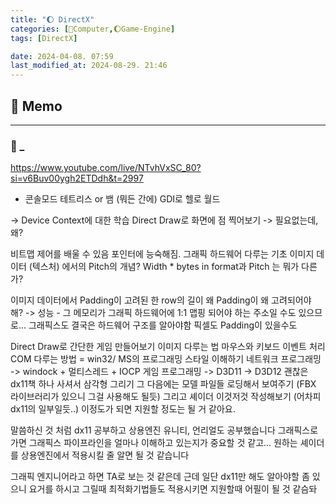 ```yaml
---
title: "🌔 DirectX"
categories: [💫Computer,🌔Game-Engine]
tags: [DirectX]

date: 2024-04-08. 07:59
last_modified_at: 2024-08-29. 21:46
---
```


## 💫 Memo

---

### 🫧 _

<https://www.youtube.com/live/NTvhVxSC_80?si=v6Buv00ygh2ETDdh&t=2997>

- 콘솔모드 테트리스 or 뱀 (뭐든 간에)
GDI로 헬로 월드

-> Device Context에 대한 학습
Direct Draw로 화면에 점 찍어보기
-> 필요없는데, 왜?

비트맵 제어를 배울 수 있음
포인터에 능숙해짐.
그래픽 하드웨어 다루는 기초
이미지 데이터 (텍스처) 에서의 Pitch의 개념?
Width * bytes in format과 Pitch 는 뭐가 다른가?

이미지 데이터에서 Padding이 고려된 한 row의 길이
왜 Padding이 왜 고려되어야 해?
-> 성능 - 그 메모리가 그래픽 하드웨어에 1:1 맵핑 되어야 하는 주소일 수도 있으므로...
그래픽스도 결국은 하드웨어 구조를 알아야함
픽셀도 Padding이 있을수도

Direct Draw로 간단한 게임 만들어보기
이미지 다루는 법
마우스와 키보드 이벤트 처리
COM 다루는 방법 = win32/ MS의 프로그래밍 스타일 이해하기
네트워크 프로그래밍 -> windock + 멀티스레드 + IOCP
게임 프로그래밍 -> D3D11 -> D3D12
괜찮은 dx11책 하나 사셔서 삼각형 그리기
그 다음에는 모델 파일들 로딩해서 보여주기 (FBX 라이브러리가 있으니 그걸 사용해도 될듯)
그리고 셰이더 이것저것 작성해보기 (어차피 dx11의 일부일듯..)
이정도가 되면 지원할 정도는 될 거 같아요.

말씀하신 것 처럼 dx11 공부하고 상용엔진 유니티, 언리얼도 공부했습니다
그래픽스로 가면 그래픽스 파이프라인을 얼마나 이해하고 있는지가 중요할 것 같고… 원하는 셰이더를 상용엔진에서 적용시킬 줄 알면 될 것 같습니다

그래픽 엔지니어라고 하면 TA로 보는 것 같은데
근데 일단 dx11만 해도 알아야할 좀 있으니
요거를 하시고 그릴때 최적화기법들도 적용시키면 지원할때 어필이 될 것 같슴돠
